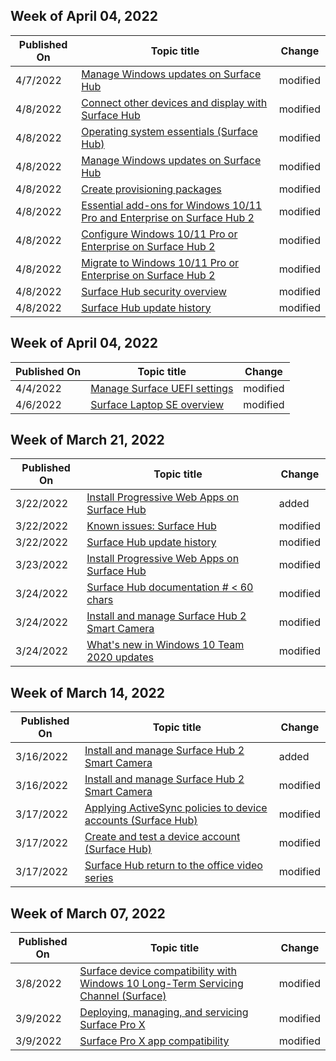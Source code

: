 <!-- This file is generated automatically each week. Changes made to this file will be overwritten.-->



## Week of April 04, 2022


| Published On |Topic title | Change |
|------|------------|--------|
| 4/7/2022 | [Manage Windows updates on Surface Hub](/surface-hub/manage-windows-updates-for-surface-hub) | modified |
| 4/8/2022 | [Connect other devices and display with Surface Hub](/surface-hub/connect-and-display-with-surface-hub) | modified |
| 4/8/2022 | [Operating system essentials (Surface Hub)](/surface-hub/differences-between-surface-hub-and-windows-10-enterprise) | modified |
| 4/8/2022 | [Manage Windows updates on Surface Hub](/surface-hub/manage-windows-updates-for-surface-hub) | modified |
| 4/8/2022 | [Create provisioning packages](/surface-hub/provisioning-packages-for-surface-hub) | modified |
| 4/8/2022 | [Essential add-ons for Windows 10/11 Pro and Enterprise on Surface Hub 2](/surface-hub/surface-hub-2-essential-add-ons) | modified |
| 4/8/2022 | [Configure Windows 10/11 Pro or Enterprise on Surface Hub 2](/surface-hub/surface-hub-2-post-install) | modified |
| 4/8/2022 | [Migrate to Windows 10/11 Pro or Enterprise on Surface Hub 2](/surface-hub/surface-hub-2s-migrate-os) | modified |
| 4/8/2022 | [Surface Hub security overview](/surface-hub/surface-hub-security) | modified |
| 4/8/2022 | [Surface Hub update history](/surface-hub/surface-hub-update-history) | modified |


## Week of April 04, 2022


| Published On |Topic title | Change |
|------|------------|--------|
| 4/4/2022 | [Manage Surface UEFI settings](/surface/manage-surface-uefi-settings) | modified |
| 4/6/2022 | [Surface Laptop SE overview](/surface/surface-laptop-se-overview) | modified |


## Week of March 21, 2022


| Published On |Topic title | Change |
|------|------------|--------|
| 3/22/2022 | [Install Progressive Web Apps on Surface Hub](/surface-hub/install-pwa-surface-hub) | added |
| 3/22/2022 | [Known issues: Surface Hub](/surface-hub/surface-hub-2020-team-update-known-issues) | modified |
| 3/22/2022 | [Surface Hub update history](/surface-hub/surface-hub-update-history) | modified |
| 3/23/2022 | [Install Progressive Web Apps on Surface Hub](/surface-hub/install-pwa-surface-hub) | modified |
| 3/24/2022 | [Surface Hub documentation # < 60 chars](/surface-hub/index) | modified |
| 3/24/2022 | [Install and manage Surface Hub 2 Smart Camera](/surface-hub/surface-hub-2-smart-camera) | modified |
| 3/24/2022 | [What's new in Windows 10 Team 2020 updates](/surface-hub/surface-hub-2020-update-whats-new) | modified |


## Week of March 14, 2022


| Published On |Topic title | Change |
|------|------------|--------|
| 3/16/2022 | [Install and manage Surface Hub 2 Smart Camera](/surface-hub/surface-hub-2-smart-camera) | added |
| 3/16/2022 | [Install and manage Surface Hub 2 Smart Camera](/surface-hub/surface-hub-2-smart-camera) | modified |
| 3/17/2022 | [Applying ActiveSync policies to device accounts (Surface Hub)](/surface-hub/apply-activesync-policies-for-surface-hub-device-accounts) | modified |
| 3/17/2022 | [Create and test a device account (Surface Hub)](/surface-hub/create-and-test-a-device-account-surface-hub) | modified |
| 3/17/2022 | [Surface Hub return to the office video series](/surface-hub/surface-hub-return-to-office-videos) | modified |


## Week of March 07, 2022


| Published On |Topic title | Change |
|------|------------|--------|
| 3/8/2022 | [Surface device compatibility with Windows 10 Long-Term Servicing Channel (Surface)](/surface/surface-device-compatibility-with-windows-10-ltsc) | modified |
| 3/9/2022 | [Deploying, managing, and servicing Surface Pro X](/surface/surface-pro-arm-app-management) | modified |
| 3/9/2022 | [Surface Pro X app compatibility](/surface/surface-pro-arm-app-performance) | modified |
